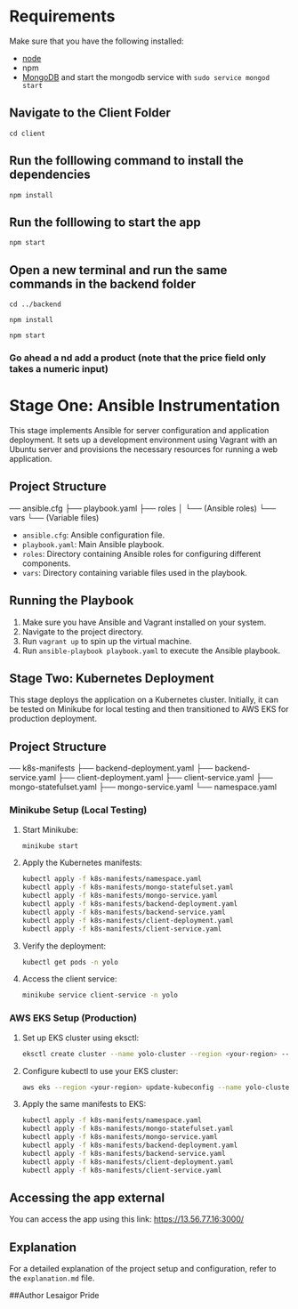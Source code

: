 # Requirements
Make sure that you have the following installed:
- [node](https://www.digitalocean.com/community/tutorials/how-to-install-node-js-on-ubuntu-18-04) 
- npm 
- [MongoDB](https://docs.mongodb.com/manual/tutorial/install-mongodb-on-ubuntu/) and start the mongodb service with `sudo service mongod start`

## Navigate to the Client Folder 
 `cd client`

## Run the folllowing command to install the dependencies 
 `npm install`

## Run the folllowing to start the app
 `npm start`

## Open a new terminal and run the same commands in the backend folder
 `cd ../backend`

 `npm install`

 `npm start`

 ### Go ahead a nd add a product (note that the price field only takes a numeric input)

 # Stage One: Ansible Instrumentation

This stage implements Ansible for server configuration and application deployment. It sets up a development environment using Vagrant with an Ubuntu server and provisions the necessary resources for running a web application.

## Project Structure

── ansible.cfg
├── playbook.yaml
├── roles
│ └── (Ansible roles)
└── vars
└── (Variable files)


- `ansible.cfg`: Ansible configuration file.
- `playbook.yaml`: Main Ansible playbook.
- `roles`: Directory containing Ansible roles for configuring different components.
- `vars`: Directory containing variable files used in the playbook.

## Running the Playbook

1. Make sure you have Ansible and Vagrant installed on your system.
2. Navigate to the project directory.
3. Run `vagrant up` to spin up the virtual machine.
4. Run `ansible-playbook playbook.yaml` to execute the Ansible playbook.

## Stage Two: Kubernetes Deployment

This stage deploys the application on a Kubernetes cluster. Initially, it can be tested on Minikube for local testing and then transitioned to AWS EKS for production deployment.

## Project Structure

── k8s-manifests
├── backend-deployment.yaml
├── backend-service.yaml
├── client-deployment.yaml
├── client-service.yaml
├── mongo-statefulset.yaml
├── mongo-service.yaml
└── namespace.yaml

### Minikube Setup (Local Testing)

1. Start Minikube:
    ```sh
    minikube start
    ```
2. Apply the Kubernetes manifests:
    ```sh
    kubectl apply -f k8s-manifests/namespace.yaml
    kubectl apply -f k8s-manifests/mongo-statefulset.yaml
    kubectl apply -f k8s-manifests/mongo-service.yaml
    kubectl apply -f k8s-manifests/backend-deployment.yaml
    kubectl apply -f k8s-manifests/backend-service.yaml
    kubectl apply -f k8s-manifests/client-deployment.yaml
    kubectl apply -f k8s-manifests/client-service.yaml
    ```
3. Verify the deployment:
    ```sh
    kubectl get pods -n yolo
    ```
4. Access the client service:
    ```sh
    minikube service client-service -n yolo
    ```

### AWS EKS Setup (Production)

1. Set up EKS cluster using eksctl:
    ```sh
    eksctl create cluster --name yolo-cluster --region <your-region> --nodegroup-name standard-workers --node-type t3.medium --nodes 3 --nodes-min 1 --nodes-max 4 --managed
    ```
2. Configure kubectl to use your EKS cluster:
    ```sh
    aws eks --region <your-region> update-kubeconfig --name yolo-cluster
    ```
3. Apply the same manifests to EKS:
    ```sh
    kubectl apply -f k8s-manifests/namespace.yaml
    kubectl apply -f k8s-manifests/mongo-statefulset.yaml
    kubectl apply -f k8s-manifests/mongo-service.yaml
    kubectl apply -f k8s-manifests/backend-deployment.yaml
    kubectl apply -f k8s-manifests/backend-service.yaml
    kubectl apply -f k8s-manifests/client-deployment.yaml
    kubectl apply -f k8s-manifests/client-service.yaml
    ```

## Accessing the app external
You can access the app using this link: https://13.56.77.16:3000/


## Explanation
For a detailed explanation of the project setup and configuration, refer to the `explanation.md` file.

##Author
Lesaigor Pride